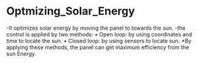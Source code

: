 # Optmizing_Solar_Energy
-It optimizes solar energy by moving the panel to towards the sun.
-the control is applied by two methods:
•	Open loop: by using coordinates and time to locate the sun.
•	Closed loop: by using sensors to locate sun.
*By applying these methods, the panel can get maximum efficiency from the sun Energy.
